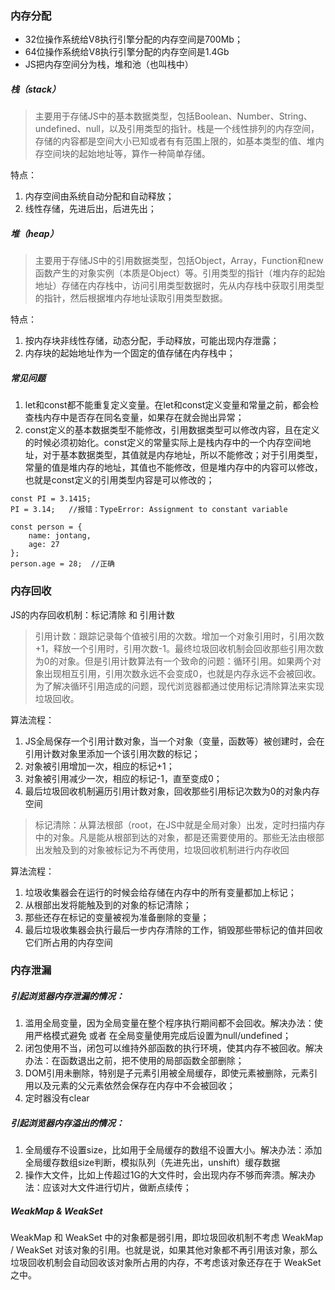 ### 内存分配
- 32位操作系统给V8执行引擎分配的内存空间是700Mb；
- 64位操作系统给V8执行引擎分配的内存空间是1.4Gb
- JS把内存空间分为栈，堆和池（也叫栈中）

##### 栈（stack）
> 主要用于存储JS中的基本数据类型，包括Boolean、Number、String、undefined、null，以及引用类型的指针。栈是一个线性排列的内存空间，存储的内容都是空间大小已知或者有有范围上限的，如基本类型的值、堆内存空间块的起始地址等，算作一种简单存储。

特点：
1. 内存空间由系统自动分配和自动释放；
2. 线性存储，先进后出，后进先出；

##### 堆（heap）
> 主要用于存储JS中的引用数据类型，包括Object，Array，Function和new函数产生的对象实例（本质是Object）等。引用类型的指针（堆内存的起始地址）存储在内存栈中，访问引用类型数据时，先从内存栈中获取引用类型的指针，然后根据堆内存地址读取引用类型数据。

特点：
1. 按内存块非线性存储，动态分配，手动释放，可能出现内存泄露；
2. 内存块的起始地址作为一个固定的值存储在内存栈中；

##### 常见问题
1. let和const都不能重复定义变量。在let和const定义变量和常量之前，都会检查栈内存中是否存在同名变量，如果存在就会抛出异常；
2. const定义的基本数据类型不能修改，引用数据类型可以修改内容，且在定义的时候必须初始化。const定义的常量实际上是栈内存中的一个内存空间地址，对于基本数据类型，其值就是内存地址，所以不能修改；对于引用类型，常量的值是堆内存的地址，其值也不能修改，但是堆内存中的内容可以修改，也就是const定义的引用类型内容是可以修改的；
```
const PI = 3.1415;
PI = 3.14;   //报错：TypeError: Assignment to constant variable

const person = {
    name: jontang,
    age: 27
};
person.age = 28;  //正确
```


### 内存回收
JS的内存回收机制：标记清除 和 引用计数
> 引用计数：跟踪记录每个值被引用的次数。增加一个对象引用时，引用次数+1，释放一个引用时，引用次数-1。最终垃圾回收机制会回收那些引用次数为0的对象。但是引用计数算法有一个致命的问题：循环引用。如果两个对象出现相互引用，引用次数永远不会变成0，也就是内存永远不会被回收。为了解决循环引用造成的问题，现代浏览器都通过使用标记清除算法来实现垃圾回收。

算法流程：
1. JS全局保存一个引用计数对象，当一个对象（变量，函数等）被创建时，会在引用计数对象里添加一个该引用次数的标记；
2. 对象被引用增加一次，相应的标记+1；
3. 对象被引用减少一次，相应的标记-1，直至变成0；
4. 最后垃圾回收机制遍历引用计数对象，回收那些引用标记次数为0的对象内存空间

> 标记清除：从算法根部（root，在JS中就是全局对象）出发，定时扫描内存中的对象。凡是能从根部到达的对象，都是还需要使用的。那些无法由根部出发触及到的对象被标记为不再使用，垃圾回收机制进行内存收回

算法流程：
1. 垃圾收集器会在运行的时候会给存储在内存中的所有变量都加上标记；
2. 从根部出发将能触及到的对象的标记清除；
3. 那些还存在标记的变量被视为准备删除的变量；
4. 最后垃圾收集器会执行最后一步内存清除的工作，销毁那些带标记的值并回收它们所占用的内存空间

### 内存泄漏
##### 引起浏览器内存泄漏的情况：
1. 滥用全局变量，因为全局变量在整个程序执行期间都不会回收。解决办法：使用严格模式避免 或者 在全局变量使用完成后设置为null/undefined；
2. 闭包使用不当，闭包可以维持外部函数的执行环境，使其内存不被回收。解决办法：在函数退出之前，把不使用的局部函数全部删除；
3. DOM引用未删除，特别是子元素引用被全局缓存，即使元素被删除，元素引用以及元素的父元素依然会保存在内存中不会被回收； 
4. 定时器没有clear

##### 引起浏览器内存溢出的情况：
1. 全局缓存不设置size，比如用于全局缓存的数组不设置大小。解决办法：添加全局缓存数组size判断，模拟队列（先进先出，unshift）缓存数据
2. 操作大文件，比如上传超过1G的大文件时，会出现内存不够而奔溃。解决办法：应该对大文件进行切片，做断点续传；

##### WeakMap & WeakSet
WeakMap 和 WeakSet 中的对象都是弱引用，即垃圾回收机制不考虑 WeakMap / WeakSet 对该对象的引用。也就是说，如果其他对象都不再引用该对象，那么垃圾回收机制会自动回收该对象所占用的内存，不考虑该对象还存在于 WeakSet 之中。
